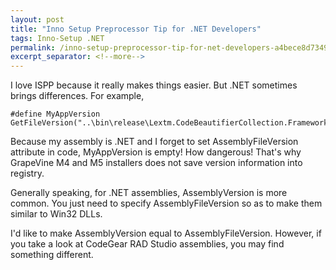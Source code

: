 ```yaml
---
layout: post
title: "Inno Setup Preprocessor Tip for .NET Developers"
tags: Inno-Setup .NET
permalink: /inno-setup-preprocessor-tip-for-net-developers-a4bece8d7349
excerpt_separator: <!--more-->
---
```

I love ISPP because it really makes things easier. But .NET sometimes brings differences. For example,

``` inno
#define MyAppVersion GetFileVersion("..\bin\release\Lextm.CodeBeautifierCollection.Framework.dll")
```

Because my assembly is .NET and I forget to set AssemblyFileVersion attribute in code, MyAppVersion is empty! How dangerous! That's why GrapeVine M4 and M5 installers does not save version information into registry.

Generally speaking, for .NET assemblies, AssemblyVersion is more common. You just need to specify AssemblyFileVersion so as to make them similar to Win32 DLLs.

I'd like to make AssemblyVersion equal to AssemblyFileVersion. However, if you take a look at CodeGear RAD Studio assemblies, you may find something different.
<!--more-->